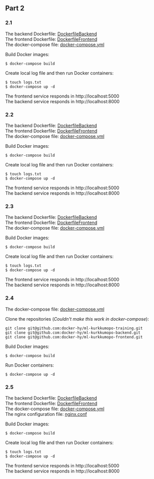 ## Part 2

### 2.1

The backend Dockerfile: [DockerfileBackend](/Files/Exercise-2-1/DockerfileBackend) \
The frontend Dockerfile: [DockerfileFrontend](/Files/Exercise-2-1/DockerfileFrontend) \
The docker-compose file: [docker-compose.yml](/Files/Exercise-2-1/docker-compose.yml)

Build Docker images:
```
$ docker-compose build
```
Create local log file and then run Docker containers:
```
$ touch logs.txt
$ docker-compose up -d
```
The frontend service responds in http://localhost:5000 \
The backend service responds in http://localhost:8000

### 2.2

The backend Dockerfile: [DockerfileBackend](/Files/Exercise-2-2/DockerfileBackend) \
The frontend Dockerfile: [DockerfileFrontend](/Files/Exercise-2-2/DockerfileFrontend) \
The docker-compose file: [docker-compose.yml](/Files/Exercise-2-2/docker-compose.yml)

Build Docker images:
```
$ docker-compose build
```
Create local log file and then run Docker containers:
```
$ touch logs.txt
$ docker-compose up -d
```
The frontend service responds in http://localhost:5000 \
The backend service responds in http://localhost:8000

### 2.3

The backend Dockerfile: [DockerfileBackend](/Files/Exercise-2-3/DockerfileBackend) \
The frontend Dockerfile: [DockerfileFrontend](/Files/Exercise-2-3/DockerfileFrontend) \
The docker-compose file: [docker-compose.yml](/Files/Exercise-2-3/docker-compose.yml)

Build Docker images:
```
$ docker-compose build
```
Create local log file and then run Docker containers:
```
$ touch logs.txt
$ docker-compose up -d
```
The frontend service responds in http://localhost:5000 \
The backend service responds in http://localhost:8000

### 2.4
The docker-compose file: [docker-compose.yml](/Files/Exercise-2-4/docker-compose.yml)

Clone the repositories (*Couldn't make this work in docker-compose*):
```
git clone git@github.com:docker-hy/ml-kurkkumopo-training.git
git clone git@github.com:docker-hy/ml-kurkkumopo-backend.git
git clone git@github.com:docker-hy/ml-kurkkumopo-frontend.git
```
Build Docker images:
```
$ docker-compose build
```
Run Docker containers:
```
$ docker-compose up -d
```

### 2.5

The backend Dockerfile: [DockerfileBackend](/Files/Exercise-2-5/DockerfileBackend) \
The frontend Dockerfile: [DockerfileFrontend](/Files/Exercise-2-5/DockerfileFrontend) \
The docker-compose file: [docker-compose.yml](/Files/Exercise-2-5/docker-compose.yml) \
The nginx configuration file: [nginx.conf](/Files/Exercise-2-5/nginx.conf)

Build Docker images:
```
$ docker-compose build
```
Create local log file and then run Docker containers:
```
$ touch logs.txt
$ docker-compose up -d
```
The frontend service responds in http://localhost:5000 \
The backend service responds in http://localhost:8000
